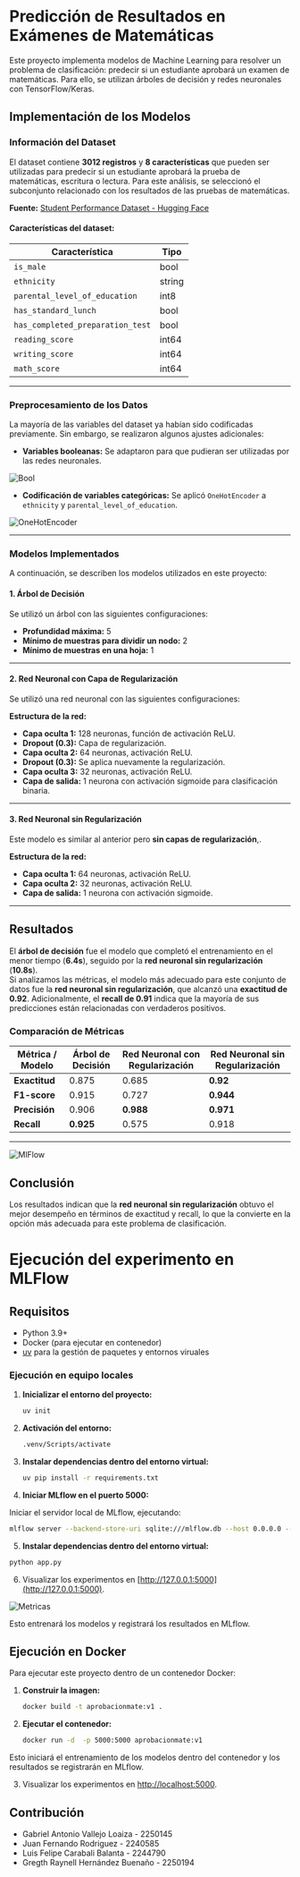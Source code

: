 # Predicción de Resultados en Exámenes de Matemáticas

Este proyecto implementa modelos de Machine Learning para resolver un problema de clasificación: predecir si un estudiante aprobará un examen de matemáticas. Para ello, se utilizan árboles de decisión y redes neuronales con TensorFlow/Keras.

## Implementación de los Modelos

### Información del Dataset

El dataset contiene **3012 registros** y **8 características** que pueden ser utilizadas para predecir si un estudiante aprobará la prueba de matemáticas, escritura o lectura. Para este análisis, se seleccionó el subconjunto relacionado con los resultados de las pruebas de matemáticas.

**Fuente:** [Student Performance Dataset - Hugging Face](https://huggingface.co/datasets/mstz/student_performance)

#### Características del dataset:

| Característica                    | Tipo   |
|-----------------------------------|--------|
| `is_male`                        | bool   |
| `ethnicity`                       | string |
| `parental_level_of_education`     | int8   |
| `has_standard_lunch`              | bool   |
| `has_completed_preparation_test`  | bool   |
| `reading_score`                   | int64  |
| `writing_score`                   | int64  |
| `math_score`                      | int64  |

---

### Preprocesamiento de los Datos

La mayoría de las variables del dataset ya habían sido codificadas previamente. Sin embargo, se realizaron algunos ajustes adicionales:

- **Variables booleanas:** Se adaptaron para que pudieran ser utilizadas por las redes neuronales.

![Bool](image-1.png)
- **Codificación de variables categóricas:** Se aplicó `OneHotEncoder` a `ethnicity` y `parental_level_of_education`.

![OneHotEncoder](image.png)

---

### Modelos Implementados

A continuación, se describen los modelos utilizados en este proyecto:

#### 1. Árbol de Decisión

Se utilizó un árbol con las siguientes configuraciones:

- **Profundidad máxima:** 5
- **Mínimo de muestras para dividir un nodo:** 2
- **Mínimo de muestras en una hoja:** 1


---

#### 2. Red Neuronal con Capa de Regularización

Se utilizó una red neuronal con las siguientes configuraciones:

**Estructura de la red:**
- **Capa oculta 1:** 128 neuronas, función de activación ReLU.
- **Dropout (0.3):** Capa de regularización.
- **Capa oculta 2:** 64 neuronas, activación ReLU.
- **Dropout (0.3):** Se aplica nuevamente la regularización.
- **Capa oculta 3:** 32 neuronas, activación ReLU.
- **Capa de salida:** 1 neurona con activación sigmoide para clasificación binaria.

---

#### 3. Red Neuronal sin Regularización

Este modelo es similar al anterior pero **sin capas de regularización**,.

**Estructura de la red:**
- **Capa oculta 1:** 64 neuronas, activación ReLU.
- **Capa oculta 2:** 32 neuronas, activación ReLU.
- **Capa de salida:** 1 neurona con activación sigmoide.

---

## Resultados

El **árbol de decisión** fue el modelo que completó el entrenamiento en el menor tiempo (**6.4s**), seguido por la **red neuronal sin regularización** (**10.8s**).  
Si analizamos las métricas, el modelo más adecuado para este conjunto de datos fue la **red neuronal sin regularización**, que alcanzó una **exactitud de 0.92**. Adicionalmente, el **recall de 0.91** indica que la mayoría de sus predicciones están relacionadas con verdaderos positivos.

### Comparación de Métricas

| Métrica / Modelo            | Árbol de Decisión | Red Neuronal con Regularización | Red Neuronal sin Regularización |
|-----------------------------|-------------------|---------------------------------|---------------------------------|
| **Exactitud**               | 0.875             | 0.685                           | **0.92**                        |
| **F1-score**                | 0.915             | 0.727                           | **0.944**                       |
| **Precisión**               | 0.906             | **0.988**                        | **0.971**                        |
| **Recall**                  | **0.925**         | 0.575                           | 0.918                           |

---
![MlFlow](image-2.png)

## Conclusión

Los resultados indican que la **red neuronal sin regularización** obtuvo el mejor desempeño en términos de exactitud y recall, lo que la convierte en la opción más adecuada para este problema de clasificación.

# Ejecución del experimento en MLFlow


## Requisitos

- Python 3.9+
- Docker (para ejecutar en contenedor)
- [uv](https://github.com/astral-sh/uv) para la gestión de paquetes y entornos viruales

### Ejecución en equipo locales

1. **Inicializar el entorno del proyecto:**

   ```bash
   uv init
   ```

2. **Activación del entorno:**

   ```bash
   .venv/Scripts/activate
   ```

3. **Instalar dependencias dentro del entorno virtual:**

   ```bash
   uv pip install -r requirements.txt
   ```

4. **Iniciar MLflow en el puerto 5000:**

Iniciar el servidor local de MLflow, ejecutando:

```bash
mlflow server --backend-store-uri sqlite:///mlflow.db --host 0.0.0.0 --port 5000
```

5. **Instalar dependencias dentro del entorno virtual:**

```bash
python app.py
```
6. Visualizar los experimentos en [http://127.0.0.1:5000](http://127.0.0.1:5000).

![Metricas](<Imagen de WhatsApp 2025-03-03 a las 00.19.22_2ea30e90.jpg>)

Esto entrenará los modelos y registrará los resultados en MLflow.

## Ejecución en Docker

Para ejecutar este proyecto dentro de un contenedor Docker:

1. **Construir la imagen:**

   ```bash
   docker build -t aprobacionmate:v1 .
   ```

2. **Ejecutar el contenedor:**

   ```bash
   docker run -d  -p 5000:5000 aprobacionmate:v1   
   ```

Esto iniciará el entrenamiento de los modelos dentro del contenedor y los resultados se registrarán en MLflow.

3. Visualizar los experimentos en [http://localhost:5000]([http://localhost:5000).

## Contribución

- Gabriel Antonio Vallejo Loaiza -  2250145
- Juan Fernando Rodriguez - 2240585
- Luis Felipe Carabali Balanta - 2244790
- Gregth Raynell Hernández Buenaño - 2250194

